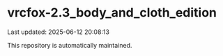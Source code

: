 # vrcfox-2.3_body_and_cloth_edition

Last updated: 2025-06-12 20:08:13

This repository is automatically maintained.

